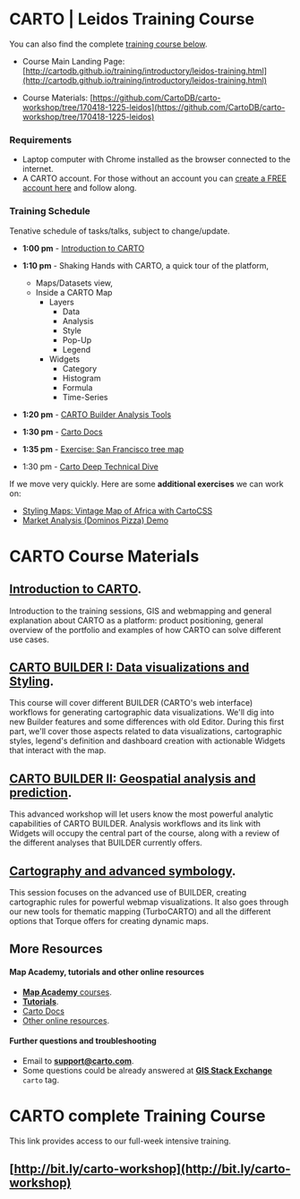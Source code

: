 CARTO | Leidos Training Course
============================

You can also find the complete [training course below](#complete).

* Course Main Landing Page: [http://cartodb.github.io/training/introductory/leidos-training.html](http://cartodb.github.io/training/introductory/leidos-training.html)

* Course Materials: [https://github.com/CartoDB/carto-workshop/tree/170418-1225-leidos](https://github.com/CartoDB/carto-workshop/tree/170418-1225-leidos)

### Requirements 
* Laptop computer with Chrome installed as the browser connected to the internet.
* A CARTO account. For those without an account you can [create a FREE account here](https://carto.com/signup/) and follow along. 

### Training Schedule
Tenative schedule of tasks/talks, subject to change/update.


* **1:00 pm** - 
[Introduction to CARTO](00-intro-carto/)

* **1:10 pm** - Shaking Hands with CARTO, a quick tour of the platform, 
	* Maps/Datasets view, 
	* Inside a CARTO Map 
		* Layers
			* Data
			* Analysis
			* Style
			* Pop-Up
			* Legend
		* Widgets
			* Category
			* Histogram
			* Formula
			* Time-Series
* **1:20 pm** - [CARTO Builder Analysis Tools](https://docs.google.com/document/d/1Eki8nndjQvaGldPWwSoAh561JgUoCqI1bB_93TNHW_k/edit?usp=sharing)
* **1:30 pm** - [Carto Docs](https://carto.com/docs)
* **1:35 pm** - [Exercise: San Francisco tree map](01-builder-visualization/exercises/sf-trees.md)

* 1:30 pm - [Carto Deep Technical Dive](https://docs.google.com/presentation/d/1-gfFWpen7hXKy3Jk-AuaQUdbJyTxCOjVz6SgOHClFkk/edit?usp=sharing)
	
If we move very quickly. Here are some **additional exercises** we can work on:

* [Styling Maps: Vintage Map of Africa with CartoCSS](03-cartography/exercises/africa.md)
* [Market Analysis (Dominos Pizza) Demo](02-builder-analysis/exercises/dominos.md)


# CARTO Course Materials

## [Introduction to CARTO](00-intro-carto/). 

Introduction to the training sessions, GIS and webmapping and general explanation about CARTO as a platform: product positioning, general overview of the portfolio and examples of how CARTO can solve different use cases.

## [CARTO BUILDER I: Data visualizations and Styling](01-builder-visualization/). 

This course will cover different BUILDER (CARTO's web interface) workflows for generating cartographic data visualizations. We'll dig into new Builder features and some differences with old Editor. During this first part, we'll cover those aspects related to data visualizations, cartographic styles, legend's definition and dashboard creation with actionable Widgets that interact with the map.

## [CARTO BUILDER II: Geospatial analysis and prediction](02-builder-analysis/). 
This advanced workshop will let users know the most powerful analytic capabilities of CARTO BUILDER. Analysis workflows and its link with Widgets will occupy the central part of the course, along with a review of the different analyses that BUILDER currently offers.

## [Cartography and advanced symbology](03-cartography/). 

This session focuses on the advanced use of BUILDER, creating cartographic rules for powerful webmap visualizations. It also goes through our new tools for thematic mapping (TurboCARTO) and all the different options that Torque offers for creating dynamic maps.

## More Resources

#### Map Academy, tutorials and other online resources

* [**Map Academy** courses](https://academy.cartodb.com/).
* [**Tutorials**](https://docs.cartodb.com/tutorials/).
* [Carto Docs](https://carto.com/docs)
* [Other online resources](https://github.com/ramiroaznar/intro-cartodb).

#### Further questions and troubleshooting

* Email to **support@carto.com**.
* Some questions could be already answered at **[GIS Stack Exchange](http://gis.stackexchange.com/questions/tagged/carto)** `carto` tag.


<a name="complete"></a>
CARTO complete Training Course
============================
This link provides access to our full-week intensive training.

## [http://bit.ly/carto-workshop](http://bit.ly/carto-workshop)